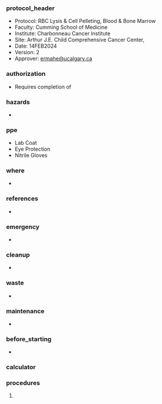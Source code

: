 
### protocol_header
- Protocol: RBC Lysis & Cell Pelleting, Blood & Bone Marrow
- Faculty: Cumming School of Medicine
- Institute: Charbonneau Cancer Institute
- Site: Arthur J.E. Child Comprehensive Cancer Center, 
- Date: 14FEB2024
- Version: 2
- Approver: ermahe@ucalgary.ca

### authorization
- Requires completion of 

### hazards
-

### ppe
- Lab Coat
- Eye Protection
- Nitrile Gloves

### where
- 

### references
- 

### emergency
- 

### cleanup
- 

### waste
- 

### maintenance
- 

### before_starting
- 

### calculator

### procedures
1. 
